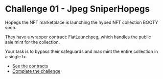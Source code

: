 # Challenge 01 - Jpeg SniperHopegs

Hopegs the NFT marketplace is launching the hyped NFT collection BOOTY soon.

They have a wrapper contract: FlatLaunchpeg, which handles the public sale mint for the collection.

Your task is to bypass their safeguards and max mint the entire collection in a single tx.

- [See the contracts](https://github.com/Poor4ever/mr-steal-yo-crypto-ctf-foundry/tree/main/src/jpeg-sniper)
- [Complete the challenge](https://github.com/Poor4ever/mr-steal-yo-crypto-ctf-foundry/blob/main/test/jpeg-sniper.t.sol)